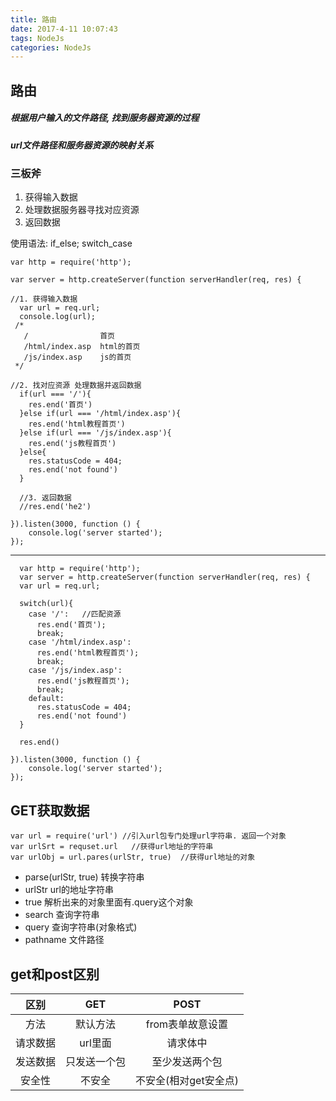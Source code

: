 ```yaml
---
title: 路由  
date: 2017-4-11 10:07:43
tags: NodeJs
categories: NodeJs
---
```



## 路由
##### 根据用户输入的文件路径, 找到服务器资源的过程
##### url文件路径和服务器资源的映射关系

### 三板斧
1. 获得输入数据
2. 处理数据服务器寻找对应资源
3. 返回数据

使用语法: if_else;   switch_case


	var http = require('http');
	
	var server = http.createServer(function serverHandler(req, res) {
	    
	//1. 获得输入数据
	  var url = req.url;
	  console.log(url);
	 /*
	   /                首页
	   /html/index.asp  html的首页
	   /js/index.asp    js的首页
	 */
	
	//2. 找对应资源 处理数据并返回数据
	  if(url === '/'){
	    res.end('首页')
	  }else if(url === '/html/index.asp'){
	    res.end('html教程首页')
	  }else if(url === '/js/index.asp'){
	    res.end('js教程首页')
	  }else{
	    res.statusCode = 404;
	    res.end('not found')
	  }
	
	  //3. 返回数据
	  //res.end('he2')
	
	}).listen(3000, function () {
	    console.log('server started');
	});


----------

	  var http = require('http');
	  var server = http.createServer(function serverHandler(req, res) {
	  var url = req.url;
	
	  switch(url){
	    case '/':   //匹配资源
	      res.end('首页');
	      break;
	    case '/html/index.asp':
	      res.end('html教程首页');
	      break;
	    case '/js/index.asp':
	      res.end('js教程首页');
	      break;
	    default:
	      res.statusCode = 404;
	      res.end('not found')
	  }
	
	  res.end()
	
	}).listen(3000, function () {
	    console.log('server started');
	});


## GET获取数据


	var url = require('url') //引入url包专门处理url字符串. 返回一个对象
	var urlSrt = requset.url   //获得url地址的字符串
	var urlObj = url.pares(urlStr, true)  //获得url地址的对象

- parse(urlStr, true) 转换字符串  
 - urlStr  url的地址字符串
 - true    解析出来的对象里面有.query这个对象
- search  查询字符串
- query 查询字符串(对象格式)
- pathname 文件路径


<h2 id="get-post-">get和post区别</h2>
<table>
<thead>
<tr>
<th style="text-align:center">区别</th>
<th style="text-align:center">GET</th>
<th style="text-align:center">POST</th>
</tr>
</thead>
<tbody>
<tr>
<td style="text-align:center">方法</td>
<td style="text-align:center">默认方法</td>
<td style="text-align:center">from表单故意设置</td>
</tr>
<tr>
<td style="text-align:center">请求数据</td>
<td style="text-align:center">url里面</td>
<td style="text-align:center">请求体中</td>
</tr>
<tr>
<td style="text-align:center">发送数据</td>
<td style="text-align:center">只发送一个包</td>
<td style="text-align:center">至少发送两个包</td>
</tr>
<tr>
<td style="text-align:center">安全性</td>
<td style="text-align:center">不安全</td>
<td style="text-align:center">不安全(相对get安全点)</td>
</tr>
</tbody>
</table>